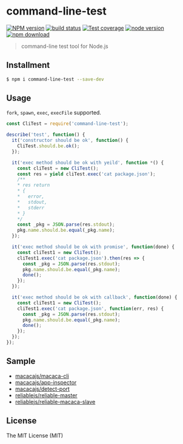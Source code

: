 # command-line-test

[![NPM version][npm-image]][npm-url]
[![build status][travis-image]][travis-url]
[![Test coverage][coveralls-image]][coveralls-url]
[![node version][node-image]][node-url]
[![npm download][download-image]][download-url]

[npm-image]: https://img.shields.io/npm/v/command-line-test.svg?style=flat-square
[npm-url]: https://npmjs.org/package/command-line-test
[travis-image]: https://img.shields.io/travis/macacajs/command-line-test.svg?style=flat-square
[travis-url]: https://travis-ci.org/macacajs/command-line-test
[coveralls-image]: https://img.shields.io/coveralls/macacajs/command-line-test.svg?style=flat-square
[coveralls-url]: https://coveralls.io/r/macacajs/command-line-test?branch=master
[node-image]: https://img.shields.io/badge/node.js-%3E=_4-green.svg?style=flat-square
[node-url]: http://nodejs.org/download/
[download-image]: https://img.shields.io/npm/dm/command-line-test.svg?style=flat-square
[download-url]: https://npmjs.org/package/command-line-test

> command-line test tool for Node.js

## Installment

``` bash
$ npm i command-line-test --save-dev
```

## Usage

`fork`, `spawn`, `exec`, `execFile` supported.

``` javascript
const CliTest = require('command-line-test');

describe('test', function() {
  it('constructor should be ok', function() {
    CliTest.should.be.ok();
  });

  it('exec method should be ok with yeild', function *() {
    const cliTest = new CliTest();
    const res = yield cliTest.exec('cat package.json');
    /**
    * res return
    * {
    *   error,
    *   stdout,
    *   stderr
    * }
    */
    const _pkg = JSON.parse(res.stdout);
    pkg.name.should.be.equal(_pkg.name);
  });

  it('exec method should be ok with promise', function(done) {
    const cliTest1 = new CliTest();
    cliTest1.exec('cat package.json').then(res => {
      const _pkg = JSON.parse(res.stdout);
      pkg.name.should.be.equal(_pkg.name);
      done();
    });
  });

  it('exec method should be ok with callback', function(done) {
    const cliTest1 = new CliTest();
    cliTest1.exec('cat package.json', function(err, res) {
      const _pkg = JSON.parse(res.stdout);
      pkg.name.should.be.equal(_pkg.name);
      done();
    });
  });
});
```

## Sample

- [macacajs/macaca-cli](//github.com/macacajs/macaca-cli/)
- [macacajs/app-inspector](//github.com/macacajs/app-inspector/)
- [macacajs/detect-port](//github.com/node-modules/detect-port/)
- [reliablejs/reliable-master](//github.com/reliablejs/reliable-master/)
- [reliablejs/reliable-macaca-slave](//github.com/reliablejs/reliable-macaca-slave)

## License

The MIT License (MIT)
